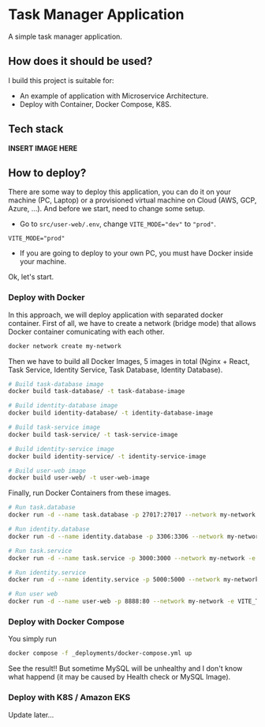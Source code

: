 # Task Manager Application

A simple task manager application.

## How does it should be used?

I build this project is suitable for:

- An example of application with Microservice Architecture.
- Deploy with Container, Docker Compose, K8S.

## Tech stack

**INSERT IMAGE HERE**

## How to deploy?

There are some way to deploy this application, you can do it on your machine (PC, Laptop) or a provisioned virtual machine on Cloud (AWS, GCP, Azure, ...). And before we start, need to change some setup.

- Go to `src/user-web/.env`, change `VITE_MODE="dev"` to `"prod"`.

```
VITE_MODE="prod"
```

- If you are going to deploy to your own PC, you must have Docker inside your machine.

Ok, let's start.

### Deploy with Docker

In this approach, we will deploy application with separated docker container. First of all, we have to create a network (bridge mode) that allows Docker container comunicating with each other.

```bash
docker network create my-network
```

Then we have to build all Docker Images, 5 images in total (Nginx + React, Task Service, Identity Service, Task Database, Identity Database).

```bash
# Build task-database image
docker build task-database/ -t task-database-image

# Build identity-database image
docker build identity-database/ -t identity-database-image

# Build task-service image
docker build task-service/ -t task-service-image

# Build identity-service image
docker build identity-service/ -t identity-service-image

# Build user-web image
docker build user-web/ -t user-web-image
```

Finally, run Docker Containers from these images.

```bash
# Run task.database
docker run -d --name task.database -p 27017:27017 --network my-network -e MONGODB_INITDB_ROOT_USERNAME=root -e MONGODB_INITDB_ROOT_PASSWORD=letmein12345 -e MONGODB_DATABASE=TaskManager task-database-image

# Run identity.database
docker run -d --name identity.database -p 3306:3306 --network my-network -e MYSQL_ROOT_USER=root -e MYSQL_ROOT_PASSWORD=letmein12345 -e MYSQL_DATABASE=TaskManagerIdentity identity-database-image

# Run task.service
docker run -d --name task.service -p 3000:3000 --network my-network -e MONGODB_INITDB_ROOT_USERNAME=root -e MONGODB_INITDB_ROOT_PASSWORD=letmein12345 -e MONGODB_DATABASE=TaskManager task-service-image

# Run identity.service
docker run -d --name identity.service -p 5000:5000 --network my-network -e MYSQL_ROOT_USER=root -e MYSQL_ROOT_PASSWORD=letmein12345 -e MYSQL_DATABASE=TaskManagerIdentity identity-service-image

# Run user web
docker run -d --name user-web -p 8888:80 --network my-network -e VITE_TASK_SERVICE_ENDPOINT="/task-service" -e VITE_IDENTITY_SERVICE_ENDPOINT="/identity-service" -e VITE_MODE="prod" user-web-image
```

### Deploy with Docker Compose

You simply run

```bash
docker compose -f _deployments/docker-compose.yml up
```

See the result!! But sometime MySQL will be unhealthy and I don't know what happend (it may be caused by Health check or MySQL Image).

### Deploy with K8S / Amazon EKS

Update later...
